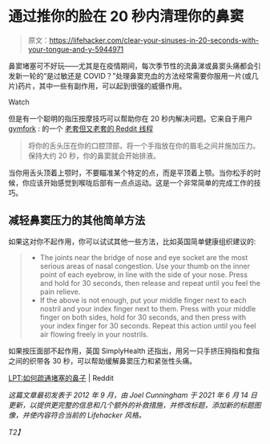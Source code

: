 # 通过推你的脸在 20 秒内清理你的鼻窦

> 原文：<https://lifehacker.com/clear-your-sinuses-in-20-seconds-with-your-tongue-and-y-5944971>

鼻窦堵塞可不好玩——尤其是在疫情期间，每次季节性的流鼻涕或鼻窦头痛都会引发新一轮的“是过敏还是 COVID？”处理鼻窦充血的方法经常需要你服用一片(或几片)药片，其中一些有副作用，可以起到很强的威慑作用。

Watch

但是有一个聪明的指压按摩技巧可以帮助你在 20 秒内解决问题。它来自于用户 [gymfork](https://www.reddit.com/user/gymfork) :
的一个 [老套但又老套的 Reddit 线程](http://www.reddit.com/r/LifeProTips/comments/107omk/lpt_how_to_clear_a_blocked_nose)

> 将你的舌头压在你的口腔顶部，将一个手指放在你的眉毛之间并施加压力。保持大约 20 秒，你的鼻窦就会开始排液。

当你用舌头顶着上颚时，不要瞄准某个特定的点，而是平顶着上颚。当你松手的时候，你应该开始感觉到喉咙后部有一点点运动。这是一个非常简单的完成工作的技巧。

## 减轻鼻窦压力的其他简单方法

如果这对你不起作用，你可以试试其他一些方法，比如英国简单健康组织建议的:

> *   The joints near the bridge of nose and eye socket are the most serious areas of nasal congestion. Use your thumb on the inner point of each eyebrow, in line with the side of your nose. Press and hold for 30 seconds, then release and repeat until you feel the pain relieve.
> *   If the above is not enough, put your middle finger next to each nostril and your index finger next to them. Press with your middle finger on both sides, hold for 30 seconds, and then press with your index finger for 30 seconds. Repeat this action until you feel air flowing freely in your nostrils.

如果按压面部不起作用，英国 SimplyHealth 还指出，用另一只手挤压拇指和食指之间的织带各 30 秒，可以帮助缓解鼻窦压力和紧张性头痛。

[LPT:如何疏通堵塞的鼻子](http://www.reddit.com/r/LifeProTips/comments/107omk/lpt_how_to_clear_a_blocked_nose) | Reddit

*这篇文章最初发表于 2012 年 9 月，由 Joel Cunningham 于 2021 年 6 月 14 日更新，以提供更完整的信息和几个额外的补救措施，并修改标题，添加新的标题图像，并使内容符合当前的 Lifehacker 风格。*

*T2】*